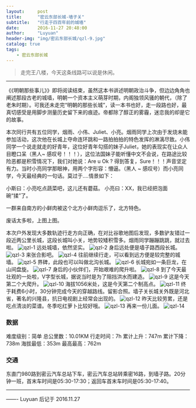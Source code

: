 ```yaml
---
layout:     post
title:      "密云东部长城-墙子关"
subtitle:   "行走于四百年前的城墙"
date:       2016-11-27 20:48:00
author:     "Luyuan"
header-img: "img/密云东部长城/qzl-9.jpg"
catalog: true
tags:
    - 密云东部长城
---
```


>走完王八楼，今天这条线路可以说是休闲。

---

  《《明朝那些事儿》》即将阅读结束，虽然这本书讲述明朝政治斗争，但边边角角也阐述那段古老的城墙，明朝一个资本主义萌芽时期，内阁独领风骚的朝代，（除了老朱时期）。可我还未走完“明朝的那些长城”，读一本书也好，走一段路也好，最真切感受是用脚步测量历史留下来的痕迹。帝都除了醇正的雾霾，迷恋我的却是它的故事。

   本次同行共有五位同学，烟雨、小伟、Juliet、小亮。烟雨同学上次由于发烧未能参加活动，这次他在长城上夺命连环跳和一路拍拍拍的特色发挥的淋漓尽致。小伟同学一个说走就走的好青年，这位好青年勾搭的妹子Juliet，她的表现实在让众人目瞪口呆（黑人~ 感叹号！！！），这位法国妹子能听懂中文不会说，在路途比较险恶都是积雪情况下，我们对她说：Are u Ok ? 得到答复，Sure！！！声音坚定有力。当时小亮同学那眼神，用两个字形容：懵逼。（黑人 ~ 感叹号）而小亮同学，今天最经典的一句话。莫过于....情景如下：

   小斯曰：小亮吃点蔬菜吧，这儿还有蘑菇。
   小亮曰：XX，我已经把泡面碗“揉”了。

一群来自南方的小鲜肉被这个北方小鲜肉逗乐了，北方特色。

废话太多啦，上图上图。

  本次户外发现大多数轨迹行走方向正确，在对比谷歌地图后发现，多数驴友错过一段近两公里长城，这段长城叫小关，地势较矮积雪多。烟雨同学蹦蹦跳跳，就过去啦。
  ![qzl-1](/img/密云东部长城/qzl-1.png)
  远处城墙，依然坚实。
  ![qzl-2](/img/密云东部长城/qzl-2.png)
  身后远处便是墙子路西段长城。
  ![qzl-3](/img/密云东部长城/qzl-3.png)
  来张合影吧。
  ![qzl-4](/img/密云东部长城/qzl-4.png)
  往前继续行走，可以看到远方便是较完整的城墙。
  ![qzl-5](/img/密云东部长城/qzl-5.jpg)
  界碑，此段也可以叫做北沟长城。
  ![qzl-6](/img/密云东部长城/qzl-6.jpg)
  长城宛如一条巨龙，在山间盘旋。
  ![qzl-7](/img/密云东部长城/qzl-7.jpg)
  身后的小伙伴们，开始艰难的爬升啦。
  ![qzl-8](/img/密云东部长城/qzl-8.jpg)
  到了今天最壮观的一处啦，V字型长城，据说当时是为了阻挡洪水而建造。
  ![qzl-9](/img/密云东部长城/qzl-9.jpg)
  这是今天第二个大爬升。
  ![qzl-10](/img/密云东部长城/qzl-10.jpg)
  海拔1056米处，这是今天第二个制高点。
  ![qzl-11](/img/密云东部长城/qzl-11.jpg)
  终于耗费6小时，30分钟完成今天的穿越路线。留影合照。墙子关长城关外既是河北省，著名的兴隆县，抗日电视剧上经常会出现的。
  ![qzl-12](/img/密云东部长城/qzl-12.jpg)
  昨天比较劳累，还是吃点清淡的菜谱。冬季吃红萝卜比较好哦。
  ![qzl-13](/img/密云东部长城/qzl-13.jpg)
  再来一份儿面。
  ![qzl-14](/img/密云东部长城/qzl-14.jpg)


### 数据

难度级别：简单
总公里数：10.01KM
行走时间：7h
累计上升：747m
累计下降：738m
海拔最低：353m
最高最高：762m


### 交通
东直门980路到密云汽车总站下车，密云汽车总站转乘密16路，到墙子路。20分钟一班，首末车时间是05:30-17:30；返回车首末车时间是05:30-17:40。

---

——- Luyuan 后记于 2016.11.27
